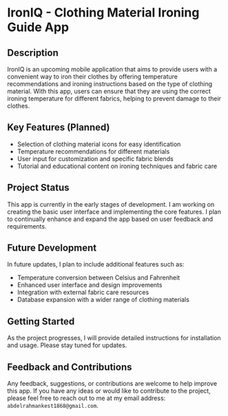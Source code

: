 # IronIQ - Clothing Material Ironing Guide App

## Description
IronIQ is an upcoming mobile application that aims to provide users with a convenient way to iron their clothes by offering temperature recommendations and ironing instructions based on the type of clothing material. With this app, users can ensure that they are using the correct ironing temperature for different fabrics, helping to prevent damage to their clothes.

## Key Features (Planned)
- Selection of clothing material icons for easy identification
- Temperature recommendations for different materials
- User input for customization and specific fabric blends
- Tutorial and educational content on ironing techniques and fabric care

## Project Status
This app is currently in the early stages of development. I am working on creating the basic user interface and implementing the core features. I plan to continually enhance and expand the app based on user feedback and requirements.

## Future Development
In future updates, I plan to include additional features such as:
- Temperature conversion between Celsius and Fahrenheit
- Enhanced user interface and design improvements
- Integration with external fabric care resources
- Database expansion with a wider range of clothing materials

## Getting Started
As the project progresses, I will provide detailed instructions for installation and usage. Please stay tuned for updates.

## Feedback and Contributions
Any feedback, suggestions, or contributions are welcome to help improve this app. If you have any ideas or would like to contribute to the project, please feel free to reach out to me at my email address: `abdelrahmankest1868@gmail.com`.